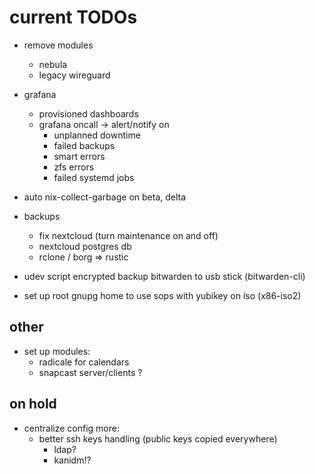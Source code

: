 # current TODOs

- remove modules
    - nebula
    - legacy wireguard

- grafana
    - provisioned dashboards
    - grafana oncall -> alert/notify on 
        - unplanned downtime
        - failed backups
        - smart errors
        - zfs errors
        - failed systemd jobs

- auto nix-collect-garbage on beta, delta

- backups
    - fix nextcloud (turn maintenance on and off)
    - nextcloud postgres db
    - rclone / borg => rustic

- udev script encrypted backup bitwarden to usb stick (bitwarden-cli)
- set up root gnupg home to use sops with yubikey on iso (x86-iso2)

## other

- set up modules:
    - radicale for calendars
    - snapcast server/clients ?

## on hold

- centralize config more:
    - better ssh keys handling (public keys copied everywhere)
        - ldap?
        - kanidm!?

